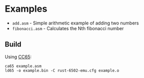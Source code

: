 # Examples

* `add.asm` - Simple arithmetic example of adding two numbers
* `fibonacci.asm` - Calculates the Nth fibonacci number

## Build

Using [CC65](https://cc65.github.io/):

```shell
ca65 example.asm
ld65 -o example.bin -C rust-6502-emu.cfg example.o
```
